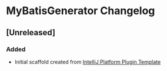 <!-- Keep a Changelog guide -> https://keepachangelog.com -->

# MyBatisGenerator Changelog

## [Unreleased]
### Added
- Initial scaffold created from [IntelliJ Platform Plugin Template](https://github.com/JetBrains/intellij-platform-plugin-template)
